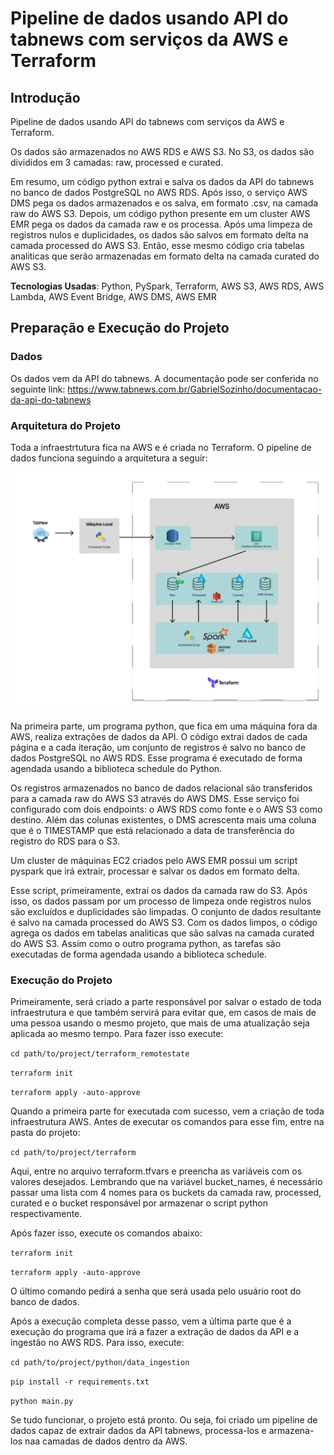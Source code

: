 # Pipeline de dados usando API do tabnews com serviços da AWS e Terraform

## Introdução

Pipeline de dados usando API do tabnews com serviços da AWS e Terraform.

Os dados são armazenados no AWS RDS e AWS S3. No S3, os dados são divididos em 3 camadas: raw, processed e curated.

Em resumo, um código python extrai e salva os dados da API do tabnews no banco de dados PostgreSQL no AWS RDS. Após isso, o serviço AWS DMS pega os dados armazenados e os salva, em formato .csv, na camada raw do AWS S3. Depois, um código python presente em um cluster AWS EMR pega os dados da camada raw e os processa. Após uma limpeza de registros nulos e duplicidades, os dados são salvos em formato delta na camada processed do AWS S3. Então, esse mesmo código cria tabelas analiticas que serão armazenadas em formato delta na camada curated do AWS S3.

**Tecnologias Usadas**: Python, PySpark, Terraform, AWS S3, AWS RDS, AWS Lambda, AWS Event Bridge, AWS DMS, AWS EMR

## Preparação e Execução do Projeto

### Dados

Os dados vem da API do tabnews. A documentação pode ser conferida no seguinte link: https://www.tabnews.com.br/GabrielSozinho/documentacao-da-api-do-tabnews

### Arquitetura do Projeto

Toda a infraestrtutura fica na AWS e é criada no Terraform. O pipeline de dados funciona seguindo a arquitetura a seguir:

<img src="./imgs/ProjectArchitecture.png">

Na primeira parte, um programa python, que fica em uma máquina fora da AWS, realiza extrações de dados da API. O código extrai dados de cada página e a cada iteração, um conjunto de registros é salvo no banco de dados PostgreSQL no AWS RDS. Esse programa é executado de forma agendada usando a biblioteca schedule do Python.

Os registros armazenados no banco de dados relacional são transferidos para a camada raw do AWS S3 através do AWS DMS. Esse serviço foi configurado com dois endpoints: o AWS RDS como fonte e o AWS S3 como destino. Além das colunas existentes, o DMS acrescenta mais uma coluna que é o TIMESTAMP que está relacionado a data de transferência do registro do RDS para o S3.

Um cluster de máquinas EC2 criados pelo AWS EMR possui um script pyspark que irá extrair, processar e salvar os dados em formato delta.

Esse script, primeiramente, extrai os dados da camada raw do S3. Após isso, os dados passam por um processo de limpeza onde registros nulos são excluídos e duplicidades são limpadas. O conjunto de dados resultante é salvo na camada processed do AWS S3. Com os dados limpos, o código agrega os dados em tabelas analiticas que são salvas na camada curated do AWS S3. Assim como o outro programa python, as tarefas são executadas de forma agendada usando a biblioteca schedule.

### Execução do Projeto

Primeiramente, será criado a parte responsável por salvar o estado de toda infraestrutura e que também servirá para evitar que, em casos de mais de uma pessoa usando o mesmo projeto, que mais de uma atualização seja aplicada ao mesmo tempo. Para fazer isso execute:

<code>cd path/to/project/terraform_remotestate</code>

<code>terraform init</code>

<code>terraform apply -auto-approve</code>

Quando a primeira parte for executada com sucesso, vem a criação de toda infraestrutura AWS. Antes de executar os comandos para esse fim, entre na pasta do projeto:

<code>cd path/to/project/terraform</code>

Aqui, entre no arquivo terraform.tfvars e preencha as variáveis com os valores desejados. Lembrando que na variável bucket_names, é necessário passar uma lista com 4 nomes para os buckets da camada raw, processed, curated e o bucket responsável por armazenar o script python respectivamente.

Após fazer isso, execute os comandos abaixo:

<code>terraform init</code>

<code>terraform apply -auto-approve</code>

O último comando pedirá a senha que será usada pelo usuário root do banco de dados.

Após a execução completa desse passo, vem a última parte que é a execução do programa que irá a fazer a extração de dados da API e a ingestão no AWS RDS. Para isso, execute:

<code>cd path/to/project/python/data_ingestion</code>

<code>pip install -r requirements.txt</code>

<code>python main.py</code>

Se tudo funcionar, o projeto está pronto. Ou seja, foi criado um pipeline de dados capaz de extrair dados da API tabnews, processa-los e armazena-los naa camadas de dados dentro da AWS.

